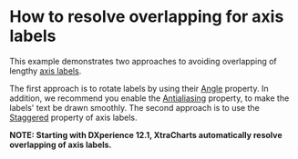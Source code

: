 # How to resolve overlapping for axis labels


<p>This example demonstrates two approaches to avoiding overlapping of lengthy <a href="http://documentation.devexpress.com/#XtraCharts/CustomDocument5804"><u>axis labels</u></a>.</p><p>The first approach is to rotate labels by using their <a href="http://documentation.devexpress.com/#XtraCharts/DevExpressXtraChartsAxisLabel_Angletopic"><u>Angle</u></a> property. In addition, we recommend you enable the <a href="http://documentation.devexpress.com/#XtraCharts/DevExpressXtraChartsTitleBase_Antialiasingtopic"><u>Antialiasing</u></a>  property, to make the labels' text be drawn smoothly. The second approach is to use the <a href="http://documentation.devexpress.com/#XtraCharts/DevExpressXtraChartsAxisLabel_Staggeredtopic"><u>Staggered</u></a> property of axis labels.</p><p><strong>NOTE: Starting </strong><strong>with </strong><strong>D</strong><strong>Xpe</strong><strong>rience 1</strong><strong>2.1, Xt</strong><strong>raCharts </strong><strong>aut</strong><strong>omatically </strong><strong>resolve overlapping of axis labels.</strong></p>

<br/>


